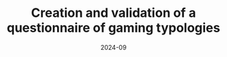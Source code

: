 ---
title: Creation and validation of a questionnaire of gaming typologies
type: Master Thesis
slug: 2024-mgr-rackova
date: 2024-09
authors: Račková, Viktorie
authorsSlug: ["viktorie-rackova"]
category: Master Thesis
journal: Faculty of Humanities, Charles University
url: https://dspace.cuni.cz/handle/20.500.11956/195122
---